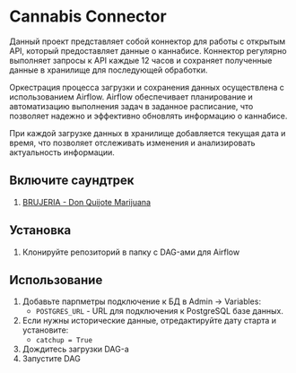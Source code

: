# Cannabis Connector

Данный проект представляет собой коннектор для работы с открытым API, который предоставляет данные о каннабисе. Коннектор регулярно выполняет запросы к API каждые 12 часов и сохраняет полученные данные в хранилище для последующей обработки.

Оркестрация процесса загрузки и сохранения данных осуществлена с использованием Airflow. Airflow обеспечивает планирование и автоматизацию выполнения задач в заданное расписание, что позволяет надежно и эффективно обновлять информацию о каннабисе.

При каждой загрузке данных в хранилище добавляется текущая дата и время, что позволяет отслеживать изменения и анализировать актуальность информации.

##  Включите саундтрек

1. [BRUJERIA - Don Quijote Marijuana](https://www.youtube.com/watch?v=cFPJNJfd1yQ)

## Установка

1. Клонируйте репозиторий в папку с DAG-ами для Airflow

## Использование

1. Добавьте парпметры подключение к БД в Admin -> Variables:
    - `POSTGRES_URL` - URL для подключения к PostgreSQL базе данных.
2. Если нужны исторические данные, отредактируйте дату старта и установите:
    - `catchup = True`
3. Дождитесь загрузки DAG-а
4. Запустите DAG



